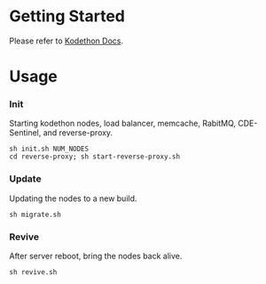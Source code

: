 # Getting Started

Please refer to <a href="https://docs.kodethon.com/advanced/custom.html" target="blank">Kodethon Docs</a>.

# Usage

### Init
Starting kodethon nodes, load balancer, memcache, RabitMQ, CDE-Sentinel, and reverse-proxy.
``` 
sh init.sh NUM_NODES
cd reverse-proxy; sh start-reverse-proxy.sh
```

### Update
Updating the nodes to a new build.
```
sh migrate.sh
```

### Revive
After server reboot, bring the nodes back alive.
```
sh revive.sh
```
